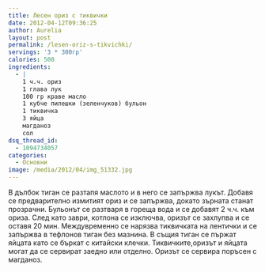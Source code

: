 ```yaml
---
title: Лесен ориз с тиквички
date: 2012-04-12T09:36:25
author: Aurelia
layout: post
permalink: /lesen-oriz-s-tikvichki/
servings: '3 * 300гр'
calories: 500
ingredients:
  - |
    1 ч.ч. ориз
    1 глава лук
    100 гр краве масло
    1 кубче пилешки (зеленчуков) бульон
    1 тиквичка
    3 яйца
    магданоз
    сол
dsq_thread_id:
  - 1094734057
categories:
  - Основни
image: /media/2012/04/img_51332.jpg
---
```

В дълбок тиган се разтапя маслото и в него се запържва лукът. Добавя се предварително измитият ориз и се запържва, докато зърната станат прозрачни. Бульонът се разтваря в гореща вода и се добавят 2 ч.ч. към ориза. След като заври, котлона се изключва, оризът се захлупва и се оставя 20 мин. Междувременно се нарязва тиквичката на лентички и се запържва в тефлонов тиган без мазнина. В същия тиган се пържат яйцата като се бъркат с китайски клечки. Тиквичките,оризът и яйцата могат да се сервират заедно или отделно. Оризът се сервира поръсен с магданоз.